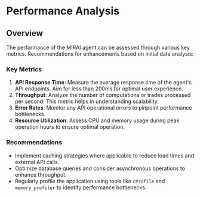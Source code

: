 # Performance Analysis

## Overview
The performance of the MIRAI agent can be assessed through various key metrics. Recommendations for enhancements based on initial data analysis:

### Key Metrics
1. **API Response Time**: Measure the average response time of the agent's API endpoints. Aim for less than 200ms for optimal user experience.
2. **Throughput**: Analyze the number of computations or trades processed per second. This metric helps in understanding scalability.
3. **Error Rates**: Monitor any API operational errors to pinpoint performance bottlenecks.
4. **Resource Utilization**: Assess CPU and memory usage during peak operation hours to ensure optimal operation.

### Recommendations
- Implement caching strategies where applicable to reduce load times and external API calls.
- Optimize database queries and consider asynchronous operations to enhance throughput.
- Regularly profile the application using tools like `cProfile` and `memory_profiler` to identify performance bottlenecks.